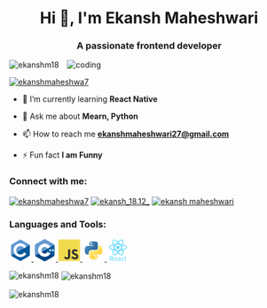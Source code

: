<h1 align="center">Hi 👋, I'm Ekansh Maheshwari</h1>
<h3 align="center">A passionate frontend developer </h3>
<img align="right" alt="coding" width="400" src="https://camo.githubusercontent.com/cae12fddd9d6982901d82580bdf321d81fb299141098ca1c2d4891870827bf17/68747470733a2f2f6d69726f2e6d656469756d2e636f6d2f6d61782f313336302f302a37513379765349765f7430696f4a2d5a2e676966">

<p align="left"> <img src="https://komarev.com/ghpvc/?username=ekanshm18&label=Profile%20views&color=0e75b6&style=flat" alt="ekanshm18" /> </p>

<p align="left"> <a href="https://twitter.com/ekanshmaheshwa7" target="blank"><img src="https://img.shields.io/twitter/follow/ekanshmaheshwa7?logo=twitter&style=for-the-badge" alt="ekanshmaheshwa7" /></a> </p>

- 🌱 I’m currently learning **React Native**

- 💬 Ask me about **Mearn, Python**

- 📫 How to reach me **ekanshmaheshwari27@gmail.com**

- ⚡ Fun fact **I am Funny**

<h3 align="left">Connect with me:</h3>
<p align="left">
<a href="https://twitter.com/ekanshmaheshwa7" target="blank"><img align="center" src="https://raw.githubusercontent.com/rahuldkjain/github-profile-readme-generator/master/src/images/icons/Social/twitter.svg" alt="ekanshmaheshwa7" height="30" width="40" /></a>
<a href="https://instagram.com/ekansh_18.12_" target="blank"><img align="center" src="https://raw.githubusercontent.com/rahuldkjain/github-profile-readme-generator/master/src/images/icons/Social/instagram.svg" alt="ekansh_18.12_" height="30" width="40" /></a>
<a href="https://www.hackerrank.com/ekansh maheshwari" target="blank"><img align="center" src="https://raw.githubusercontent.com/rahuldkjain/github-profile-readme-generator/master/src/images/icons/Social/hackerrank.svg" alt="ekansh maheshwari" height="30" width="40" /></a>
</p>

<h3 align="left">Languages and Tools:</h3>
<p align="left"> <a href="https://www.cprogramming.com/" target="_blank" rel="noreferrer"> <img src="https://raw.githubusercontent.com/devicons/devicon/master/icons/c/c-original.svg" alt="c" width="40" height="40"/> </a> <a href="https://www.w3schools.com/cpp/" target="_blank" rel="noreferrer"> <img src="https://raw.githubusercontent.com/devicons/devicon/master/icons/cplusplus/cplusplus-original.svg" alt="cplusplus" width="40" height="40"/> </a> <a href="https://developer.mozilla.org/en-US/docs/Web/JavaScript" target="_blank" rel="noreferrer"> <img src="https://raw.githubusercontent.com/devicons/devicon/master/icons/javascript/javascript-original.svg" alt="javascript" width="40" height="40"/> </a> <a href="https://www.python.org" target="_blank" rel="noreferrer"> <img src="https://raw.githubusercontent.com/devicons/devicon/master/icons/python/python-original.svg" alt="python" width="40" height="40"/> </a> <a href="https://reactjs.org/" target="_blank" rel="noreferrer"> <img src="https://raw.githubusercontent.com/devicons/devicon/master/icons/react/react-original-wordmark.svg" alt="react" width="40" height="40"/> </a> </p>

<p><img align="left" src="https://github-readme-stats.vercel.app/api/top-langs?username=ekanshm18&show_icons=true&locale=en&layout=compact" alt="ekanshm18" /></p>

<p>&nbsp;<img align="center" src="https://github-readme-stats.vercel.app/api?username=ekanshm18&show_icons=true&locale=en" alt="ekanshm18" /></p>

<p><img align="center" src="https://github-readme-streak-stats.herokuapp.com/?user=ekanshm18&" alt="ekanshm18" /></p>
